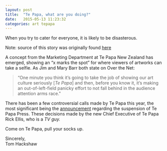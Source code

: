 ```yaml
---
layout: post
title:  "Te Papa, what are you doing?"
date:   2015-05-13 11:23:32
categories: art tepapa
---
```


When you try to cater for everyone, it is likely to be disasterous.

Note: source of this story was originally found [here][here] 

A concept from the Marketing Department at Te Papa New Zealand has emerged, showing an “x marks the spot” for where viewers of artworks can take a selfie. As Jim and Mary Barr both state on Over the Net:

> “One minute you think it’s going to take the job of showing our art culture seriously [*Te Papa*] and then, before you know it, it’s making an out-of-left-field panicky effort to not fall behind in the audience attention arms race."

There has been a few controversial calls made by Te Papa this year, the most significant being the [announcement][announcement] regarding the suspension of Te Papa Press. These decisions made by the new Chief Executive of Te Papa Rick Ellis, who is a _TV guy._

Come on Te Papa, pull your socks up.



Sincerely,
<br>
Tom Hackshaw

[announcement]:      https://overthenet.blogspot.ch/2015/04/were-with-stupid.html
[here]:   https://overthenet.blogspot.ch/2015/06/but-ill-look-gross-against-yellow.html
